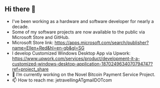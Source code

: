 ## Hi there 👋
- I've been working as a hardware and software developer for nearly a decade.
- Some of my software projects are now available to the public via Microsoft Store and GitHub.
- Microsoft Store link: https://apps.microsoft.com/search/publisher?name=Ellen+Red&hl=en-gb&gl=SG
- I develop Customized Windows Desktop App via Upwork:
  https://www.upwork.com/services/product/development-it-a-customized-windows-desktop-application-1870249634070794747?ref=project_share
- 🔭 I’m currently working on the Novel Bitcoin Payment Service Project.
- 📫 How to reach me: jetravellingATgmailDOTcom

